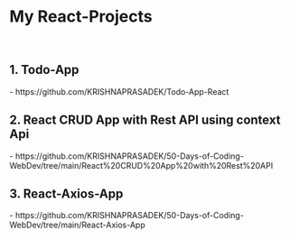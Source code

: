 # My React-Projects
<br/>
<h2>1. Todo-App </h2>- https://github.com/KRISHNAPRASADEK/Todo-App-React
<h2>2. React CRUD App with Rest API using context Api </h2>- https://github.com/KRISHNAPRASADEK/50-Days-of-Coding-WebDev/tree/main/React%20CRUD%20App%20with%20Rest%20API
<h2>3. React-Axios-App </h2>- https://github.com/KRISHNAPRASADEK/50-Days-of-Coding-WebDev/tree/main/React-Axios-App
